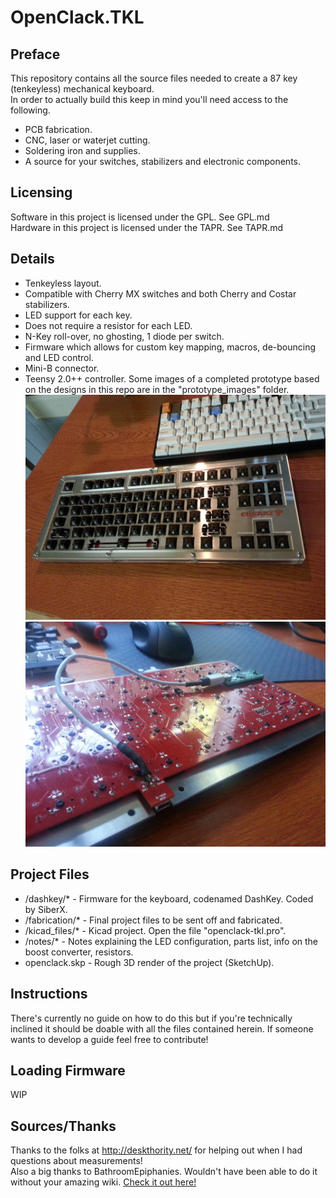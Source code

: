 # OpenClack.TKL

## Preface
This repository contains all the source files needed to create a 87 key (tenkeyless) mechanical keyboard.</br>
In order to actually build this keep in mind you'll need access to the following.
* PCB fabrication.
* CNC, laser or waterjet cutting.
* Soldering iron and supplies.
* A source for your switches, stabilizers and electronic components.

## Licensing
Software in this project is licensed under the GPL.  See GPL.md</br>
Hardware in this project is licensed under the TAPR.  See TAPR.md

## Details
* Tenkeyless layout.
* Compatible with Cherry MX switches and both Cherry and Costar stabilizers.
* LED support for each key.
* Does not require a resistor for each LED.
* N-Key roll-over, no ghosting, 1 diode per switch.
* Firmware which allows for custom key mapping, macros, de-bouncing and LED control.
* Mini-B connector.
* Teensy 2.0++ controller.
Some images of a completed prototype based on the designs in this repo are in the "prototype_images" folder.
![Plate](/prototype_images/plate.jpg)![PCB](/prototype_images/teensy0.JPG)

## Project Files
* /dashkey/* - Firmware for the keyboard, codenamed DashKey.  Coded by SiberX.
* /fabrication/* - Final project files to be sent off and fabricated.
* /kicad_files/* - Kicad project.  Open the file "openclack-tkl.pro".
* /notes/* - Notes explaining the LED configuration, parts list, info on the boost converter, resistors.
* openclack.skp - Rough 3D render of the project (SketchUp).

## Instructions
There's currently no guide on how to do this but if you're technically inclined it should be doable with all the files contained herein.  If someone wants to develop a guide feel free to contribute!

## Loading Firmware
WIP

## Sources/Thanks
Thanks to the folks at http://deskthority.net/ for helping out when I had questions about measurements!</br>
Also a big thanks to BathroomEpiphanies.  Wouldn't have been able to do it without your amazing wiki.  [Check it out here!](http://deskthority.net/wiki/KiCAD_keyboard_PCB_design_guide)
